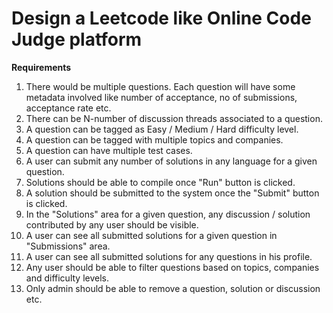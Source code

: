 # Design a Leetcode like Online Code Judge platform

<b> Requirements </b>

1. There would be multiple questions. Each question will have some metadata involved
like number of acceptance, no of submissions, acceptance rate etc.
2. There can be N-number of discussion threads associated to a question.
3. A question can be tagged as Easy / Medium / Hard difficulty level.
4. A question can be tagged with multiple topics and companies.
5. A question can have multiple test cases.
6. A user can submit any number of solutions in any language for a given question.
7. Solutions should be able to compile once "Run" button is clicked.
8. A solution should be submitted to the system once the "Submit" button is clicked.
9. In the "Solutions" area for a given question, any discussion / solution contributed
by any user should be visible.
10. A user can see all submitted solutions for a given question in "Submissions" area.
11. A user can see all submitted solutions for any questions in his profile.
12. Any user should be able to filter questions based on topics, companies and difficulty
levels.
13. Only admin should be able to remove a question, solution or discussion etc.